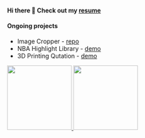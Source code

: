 #### Hi there 👋 Check out my <a href="https://peppermintc.github.io/resume/" target="_blank">resume</a>

#### Ongoing projects
<ul>
 <li>Image Cropper - <a target="_blank" href="https://github.com/peppermintc/image-cropper">repo</a></li>
 <li>NBA Highlight Library - <a target="_blank" href="https://nbahighlightlibrary.com/">demo</a></li>
 <li>3D Printing Qutation - <a target="_blank" href="https://peppermintc.github.io/3d-print-quotation/">demo</a></li>
</ul>
 
<a href="https://github.com/anuraghazra/github-readme-stats">
  <img height="150px" src="https://github-readme-stats.vercel.app/api?username=peppermintc&count_private=true&show_icons=true&include_all_commits=true" />
</a>
<a href="https://github.com/anuraghazra/convoychat">
  <img height="150px" align="top" src="https://github-readme-stats.vercel.app/api/top-langs/?username=peppermintc&hide=Java,Ruby&layout=compact" />
</a>

<!--
**peppermintc/peppermintc** is a ✨ _special_ ✨ repository because its `README.md` (this file) appears on your GitHub profile.

Here are some ideas to get you started:

- 🔭 I’m currently working on ...
- 🌱 I’m currently learning ...
- 👯 I’m looking to collaborate on ...
- 🤔 I’m looking for help with ...
- 💬 Ask me about ...
- 📫 How to reach me: ...
- 😄 Pronouns: ...
- ⚡ Fun fact: ...
-->
